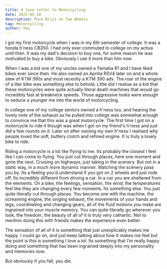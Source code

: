 ```yaml
---
title: A love letter to Motorcycling
date: 2025-05-10
description: Pure Bliss on Two Wheels
tag: Motorcycling 
author: You
---
```


I got my first motorcycle when I was in my 6th semester of college. It was a honda h'ness CB350.
I had only ever commuted to college on my activa until then. It was my dad's decision to buy one,
for some reason he was motivated to buy a bike. Obviously I use it more than him now. 

When I was a kid one of my uncles owned a Yamaha R1 and I have liked bikes ever since then. He also
owned an Aprilia RSV4 later on and a whole slew of KTM 390s and most recently a KTM 390 adv. The roar
of the engine of a liter bike was something else to behold. Little did I realise as a kid that these
motorcycles were quite actually literal death machines that would go incredibly fast at breakneck speeds.
Those aggressive looks were enough to seduce a younger me into the world of motorcycling. 

In college one of my college seniors owned a h'ness too, and hearing the lovely note of the exhaust
as he pulled into college was somewhat enough to convince me that this was a great motorcycle.
The first time I got on a motorcycle to ride it though was when I got on my friend's h'ness and just did
a few rounds on it. Later on after owning my own h'ness I realised why people loved the soft, buttery clutch
and refined engine. It is truly a lovely bike to ride.

Riding a motorcycle is a lot like flying to me. Its probably the closest I feel like I can come to flying.
You just cut through places, here one moment and gone the next. Cruising on highways, just taking in the scenery.
But not in a static way, in a much more dynamic manner. Watching the scenery pass you by.
Its a feeling you'd understand if you got on 2 wheels and just rode off. Its incredibly different from driving a car.
In a car you are sheltered from the elements. On a bike, the feelings, sensation, the wind, the temperatures feel
like they are changing every few moments. Its something else. You just quite literally cut through places. 
You become one with the machine, the screaming engine, the singing exhaust, the movements of your hands and legs,
coordinating and changing gears, all of the fluid motions you make are ingrained into your muscle memory. You can
quite literally go wherever you look, the freedom, the beauty of all of it is truly very cathartic. Not to mention
doing this with friends makes the experience even better.

The sensation of all of it is something that just unexplicably makes me happy. I could go on, and just keep talking about
how it makes me feel but the point is this is something I love a lot. Its something that I'm really happy doing and
something that has been ingrained deeply into my personality and memories now. 

But obviously if you fall, you die.

